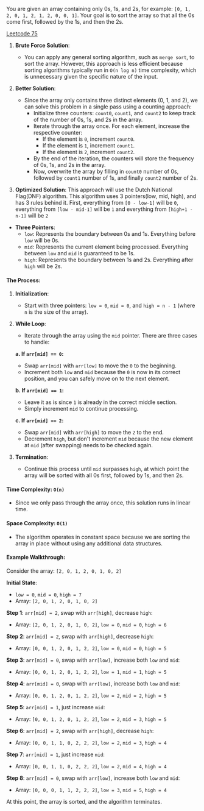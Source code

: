 You are given an array containing only 0s, 1s, and 2s, for example: `[0, 1, 2, 0, 1, 2, 1, 2, 0, 0, 1]`. Your goal is to sort the array so that all the 0s come first, followed by the 1s, and then the 2s.

[Leetcode 75](https://leetcode.com/problems/sort-colors/)

1. **Brute Force Solution**: 
   - You can apply any general sorting algorithm, such as `merge sort`, to sort the array. However, this approach is less efficient because sorting algorithms typically run in `O(n log n)` time complexity, which is unnecessary given the specific nature of the input.

2. **Better Solution**: 
   - Since the array only contains three distinct elements (0, 1, and 2), we can solve this problem in a single pass using a counting approach:
     - Initialize three counters: `count0`, `count1`, and `count2` to keep track of the number of 0s, 1s, and 2s in the array.
     - Iterate through the array once. For each element, increase the respective counter:
       - If the element is `0`, increment `count0`.
       - If the element is `1`, increment `count1`.
       - If the element is `2`, increment `count2`.
     - By the end of the iteration, the counters will store the frequency of 0s, 1s, and 2s in the array.
     - Now, overwrite the array by filling in `count0` number of 0s, followed by `count1` number of 1s, and finally `count2` number of 2s.

3. **Optimized Solution**: This approach will use the Dutch National Flag(DNF) algorithm. This algorithm uses 3 pointers(low, mid, high), and has 3 rules behind it. First, everything from `[0 - low-1]` will be `0`, everything from `[low - mid-1]` will be `1` and everything from `[high+1 - n-1]` will be `2`

- **Three Pointers**:
  - `low`: Represents the boundary between 0s and 1s. Everything before `low` will be 0s.
  - `mid`: Represents the current element being processed. Everything between `low` and `mid` is guaranteed to be 1s.
  - `high`: Represents the boundary between 1s and 2s. Everything after `high` will be 2s.

#### **The Process**:
1. **Initialization**:
   - Start with three pointers: `low = 0`, `mid = 0`, and `high = n - 1` (where `n` is the size of the array).

2. **While Loop**:
   - Iterate through the array using the `mid` pointer. There are three cases to handle:
   
   **a. If `arr[mid] == 0`:**
   - Swap `arr[mid]` with `arr[low]` to move the `0` to the beginning.
   - Increment both `low` and `mid` because the `0` is now in its correct position, and you can safely move on to the next element.
   
   **b. If `arr[mid] == 1`:**
   - Leave it as is since `1` is already in the correct middle section.
   - Simply increment `mid` to continue processing.

   **c. If `arr[mid] == 2`:**
   - Swap `arr[mid]` with `arr[high]` to move the `2` to the end.
   - Decrement `high`, but don't increment `mid` because the new element at `mid` (after swapping) needs to be checked again.

3. **Termination**:
   - Continue this process until `mid` surpasses `high`, at which point the array will be sorted with all 0s first, followed by 1s, and then 2s.

#### **Time Complexity**: `O(n)`
- Since we only pass through the array once, this solution runs in linear time.

#### **Space Complexity**: `O(1)`
- The algorithm operates in constant space because we are sorting the array in place without using any additional data structures.

#### **Example Walkthrough**:

Consider the array: `[2, 0, 1, 2, 0, 1, 0, 2]`

**Initial State**:
- `low = 0`, `mid = 0`, `high = 7`
- Array: `[2, 0, 1, 2, 0, 1, 0, 2]`

**Step 1**: `arr[mid] = 2`, swap with `arr[high]`, decrease `high`:
- Array: `[2, 0, 1, 2, 0, 1, 0, 2]`, `low = 0`, `mid = 0`, `high = 6`

**Step 2**: `arr[mid] = 2`, swap with `arr[high]`, decrease `high`:
- Array: `[0, 0, 1, 2, 0, 1, 2, 2]`, `low = 0`, `mid = 0`, `high = 5`

**Step 3**: `arr[mid] = 0`, swap with `arr[low]`, increase both `low` and `mid`:
- Array: `[0, 0, 1, 2, 0, 1, 2, 2]`, `low = 1`, `mid = 1`, `high = 5`

**Step 4**: `arr[mid] = 0`, swap with `arr[low]`, increase both `low` and `mid`:
- Array: `[0, 0, 1, 2, 0, 1, 2, 2]`, `low = 2`, `mid = 2`, `high = 5`

**Step 5**: `arr[mid] = 1`, just increase `mid`:
- Array: `[0, 0, 1, 2, 0, 1, 2, 2]`, `low = 2`, `mid = 3`, `high = 5`

**Step 6**: `arr[mid] = 2`, swap with `arr[high]`, decrease `high`:
- Array: `[0, 0, 1, 1, 0, 2, 2, 2]`, `low = 2`, `mid = 3`, `high = 4`

**Step 7**: `arr[mid] = 1`, just increase `mid`:
- Array: `[0, 0, 1, 1, 0, 2, 2, 2]`, `low = 2`, `mid = 4`, `high = 4`

**Step 8**: `arr[mid] = 0`, swap with `arr[low]`, increase both `low` and `mid`:
- Array: `[0, 0, 0, 1, 1, 2, 2, 2]`, `low = 3`, `mid = 5`, `high = 4`

At this point, the array is sorted, and the algorithm terminates.
